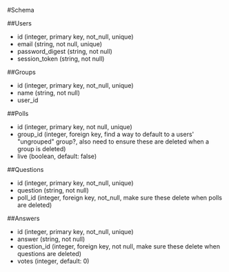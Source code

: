 #Schema

##Users
- id (integer, primary key, not_null, unique)
- email (string, not null, unique)
- password_digest (string, not null)
- session_token (string, not null)

##Groups
- id (integer, primary key, not_null, unique)
- name (string, not null)
- user_id

##Polls
- id (integer, primary key, not null, unique)
- group_id (integer, foreign key, find a way to default to a users' "ungrouped" group?, also need to ensure these are deleted when a group is deleted)
- live (boolean, default: false)

##Questions
- id (integer, primary key, not_null, unique)
- question (string, not null)
- poll_id (integer, foreign key, not_null, make sure these delete when polls are deleted)


##Answers
- id (integer, primary key, not_null, unique)
- answer (string, not null)
- question_id (integer, foreign key, not null, make sure these delete when questions are deleted)
- votes (integer, default: 0)
